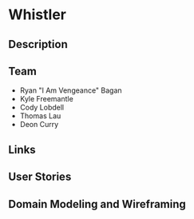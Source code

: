 # Whistler

## Description

## Team

- Ryan "I Am Vengeance" Bagan
- Kyle Freemantle
- Cody Lobdell
- Thomas Lau
- Deon Curry

## Links

## User Stories

## Domain Modeling and Wireframing
